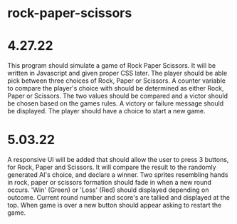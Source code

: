 # rock-paper-scissors
# 4.27.22
This program should simulate a game of Rock Paper Scissors.
It will be written in Javascript and given proper CSS later.
The player should be able pick between three choices of Rock, Paper or Scissors.
A counter variable to compare the player's choice with should be determined as either Rock, Paper or Scissors.
The two values should be compared and a victor should be chosen based on the games rules.
A victory or failure message should be displayed.
The player should have a choice to start a new game.
# 5.03.22
A responsive UI will be added that should allow the user to press 3 buttons, for Rock, Paper and Scissors.
It will compare the result to the randomly generated AI's choice, and declare a winner.
Two sprites resembling hands in rock, paper or scissors formation should fade in when a new round occurs.
'Win' (Green) or 'Loss' (Red) should displayed depending on outcome.
Current round number and score's are tallied and displayed at the top.
When game is over a new button should appear asking to restart the game.
